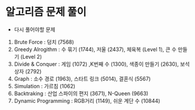# 알고리즘 문제 풀이


- 다시 풀어야할 문제

1. Brute Force : 덩치 (7568)
2. Greedy Alrogithm : 수 묶기 (1744), 저울 (2437), 체육복 (Level 1), 큰 수 만들기 (Level 2)
3. Divide & Conquer : 게임 (1072) ,K번째 수 (1300), 색종이 만들기 (2630), 보석 상자 (2792)
4. Graph : 소수 경로 (1963), 스타트 링크 (5014), 결혼식 (5567)
5. Simulation : 가르침 (1062)
6. Backtraking : 산업 스파이의 편지 (3671), N-Queen (9663)
7. Dynamic Programming : RGB거리 (1149), 쉬운 계단 수 (10844)  
